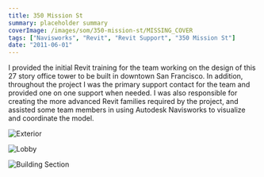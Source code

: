 ```yaml
---
title: 350 Mission St
summary: placeholder summary
coverImage: /images/som/350-mission-st/MISSING_COVER
tags: ["Navisworks", "Revit", "Revit Support", "350 Mission St"]
date: "2011-06-01"
---
```


I provided the initial Revit training for the team working on the design of this 27 story office tower to be built in downtown San Francisco. In addition, throughout the project I was the primary support contact for the team and provided one on one support when needed. I was also responsible for creating the more advanced Revit families required by the project, and assisted some team members in using Autodesk Navisworks to visualize and coordinate the model.

![Exterior](350-Mission-Exterior.jpg)

![Lobby](350-Mission-Lobby.jpg)

![Building Section](building-section.jpg)
